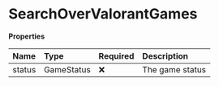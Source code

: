 # SearchOverValorantGames

**Properties**

| Name   | Type       | Required | Description     |
| :----- | :--------- | :------- | :-------------- |
| status | GameStatus | ❌       | The game status |
